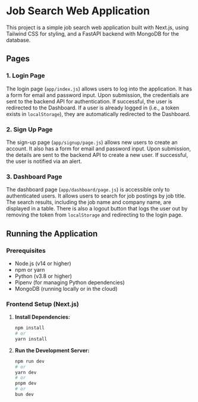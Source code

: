 # Job Search Web Application

This project is a simple job search web application built with Next.js, using Tailwind CSS for styling, and a FastAPI backend with MongoDB for the database.

## Pages

### 1. Login Page

The login page (`app/index.js`) allows users to log into the application. It has a form for email and password input. Upon submission, the credentials are sent to the backend API for authentication. If successful, the user is redirected to the Dashboard. If a user is already logged in (i.e., a token exists in `localStorage`), they are automatically redirected to the Dashboard.

### 2. Sign Up Page

The sign-up page (`app/signup/page.js`) allows new users to create an account. It also has a form for email and password input. Upon submission, the details are sent to the backend API to create a new user. If successful, the user is notified via an alert.

### 3. Dashboard Page

The dashboard page (`app/dashboard/page.js`) is accessible only to authenticated users. It allows users to search for job postings by job title. The search results, including the job name and company name, are displayed in a table. There is also a logout button that logs the user out by removing the token from `localStorage` and redirecting to the login page.

## Running the Application

### Prerequisites

- Node.js (v14 or higher)
- npm or yarn
- Python (v3.8 or higher)
- Pipenv (for managing Python dependencies)
- MongoDB (running locally or in the cloud)

### Frontend Setup (Next.js)

1. **Install Dependencies:**
   ```bash
   npm install
   # or
   yarn install
2. **Run the Development Server:**

    ```bash
    npm run dev
    # or
    yarn dev
    # or
    pnpm dev
    # or
    bun dev
    ```



